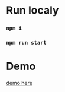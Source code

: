 # Run localy

### `npm i`
### `npm run start`


# Demo

[demo here](https://test-ts-timeline.web.app/)